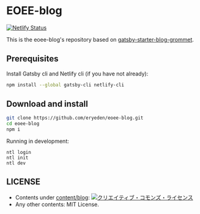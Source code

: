 # EOEE-blog
[![Netlify Status](https://api.netlify.com/api/v1/badges/82d09af7-3972-4826-b06b-b51668b404cf/deploy-status)](https://app.netlify.com/sites/eoee-blog/deploys)


This is the eoee-blog's repository based on [gatsby-starter-blog-grommet](https://github.com/Ganevru/gatsby-starter-blog-grommet).

## Prerequisites

Install Gatsby cli and Netlify cli (if you have not already):

```bash
npm install --global gatsby-cli netlify-cli
```

## Download and install

```bash
git clone https://github.com/eryeden/eoee-blog.git
cd eoee-blog
npm i
```

Running in development:

```text
ntl login
ntl init
ntl dev
```

## LICENSE
- Contents under [content/blog](content/blog): 
<a rel="license" href="http://creativecommons.org/licenses/by/4.0/"><img alt="クリエイティブ・コモンズ・ライセンス" style="border-width:0" src="https://i.creativecommons.org/l/by/4.0/80x15.png" /></a><br />
- Any other contents: MIT License.